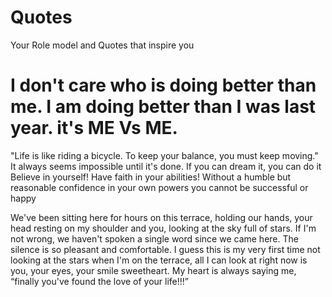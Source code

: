 # Quotes
Your Role model and Quotes that inspire you
# I don't care who is doing better than me. I am doing better than I was last year. it's ME Vs ME.

"Life is like riding a bicycle. To keep your balance, you must keep moving."
It always seems impossible until it's done.
If you can dream it, you can do it
Believe in yourself! Have faith in your abilities! Without a humble but reasonable confidence in your own powers you cannot be successful or happy

We've been sitting here for hours on this terrace, holding our hands, your head resting on my shoulder and you, looking at the sky full of stars. If I'm not wrong, we haven't spoken a single word since we came here. The silence is so pleasant and comfortable. I guess this is my very first time not looking at the stars when I'm on the terrace, all I can look at right now is you, your eyes, your smile sweetheart. My heart is always saying me, “finally you've found the love of your life!!!”
